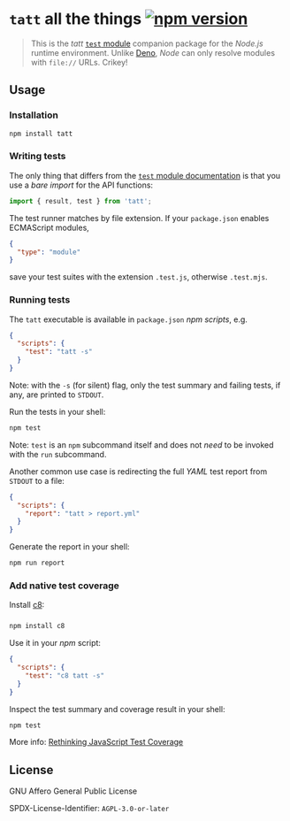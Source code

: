 # `tatt` all the things [![npm version][npm-image]][npm-url]

> This is the *tatt*
  [`test` module](https://m.bednarz.dev/test.html)
  companion package for the *Node.js* runtime environment. Unlike
  [Deno](https://deno.land/),
  *Node* can only resolve modules with `file://` URLs. Crikey!

## Usage

### Installation

```bash
npm install tatt
```

### Writing tests

The only thing that differs from the
[`test` module documentation](https://m.bednarz.dev/test.html)
is that you use a *bare import* for the API functions:

```javascript
import { result, test } from 'tatt';
```

The test runner matches by file extension.
If your `package.json` enables ECMAScript modules,

```json
{
  "type": "module"
}
```

save your test suites with the extension `.test.js`, otherwise `.test.mjs`.

### Running tests

The `tatt` executable is available in `package.json` *npm scripts*, e.g.

```json
{
  "scripts": {
    "test": "tatt -s"
  }
}
```

Note: with the `-s` (for silent) flag, only the test summary
and failing tests, if any, are printed to `STDOUT`.

Run the tests in your shell:

```bash
npm test
```

Note: `test` is an `npm` subcommand itself and does not *need*
to be invoked with the `run` subcommand.

Another common use case is redirecting the full *YAML* test report
from `STDOUT` to a file:

```json
{
  "scripts": {
    "report": "tatt > report.yml"
  }
}
```

Generate the report in your shell:

```bash
npm run report
```

### Add native test coverage

Install [c8](https://www.npmjs.com/package/c8):

###

```bash
npm install c8
```

Use it in your *npm* script:

```json
{
  "scripts": {
    "test": "c8 tatt -s"
  }
}
```

Inspect the test summary and coverage result in your shell:

```bash
npm test
```

More info: [Rethinking JavaScript Test Coverage](https://blog.npmjs.org/post/178487845610/rethinking-javascript-test-coverage.html)

## License

GNU Affero General Public License

SPDX-License-Identifier: `AGPL-3.0-or-later`

[npm-image]: https://img.shields.io/npm/v/tatt.svg?style=flat-square
[npm-url]:   https://www.npmjs.com/package/tatt
